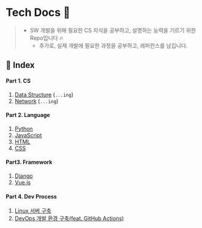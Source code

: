 # Tech Docs 🌈

> - SW 개발을 위해 필요한 CS 지식을 공부하고, 설명하는 능력을 기르기 위한 Repo입니다 🔥
>   - 추가로, 실제 개발에 필요한 과정을 공부하고, 레퍼런스를 남깁니다.



## 🚩 Index

#### Part 1. CS

1. [Data Structure](https://github.com/Xxell-8/Tech-Docs/blob/main/contents/1-1.DataStructure.md) (`...ing`)
2. [Network](https://github.com/Xxell-8/Tech-Docs/blob/main/contents/1-2.Network.md) (`...ing`)



#### Part 2. Language

1. [Python](https://github.com/Xxell-8/Tech-Docs/blob/main/contents/2-1.Python.md)
2. [JavaScript](https://github.com/Xxell-8/Tech-Docs/blob/main/contents/2-2JavaScript.md)
3. [HTML](https://github.com/Xxell-8/Tech-Docs/blob/main/contents/2-3HTML.md)
4. [CSS](https://github.com/Xxell-8/Tech-Docs/blob/main/contents/2-4CSS.md)



#### Part3. Framework

1. [Django](https://github.com/Xxell-8/Tech-Docs/blob/main/contents/3-1Django.md)
2. [Vue.js](https://github.com/Xxell-8/Tech-Docs/blob/main/contents/3-2Vue.md)



#### Part 4. Dev Process

1. [Linux 서버 구축](https://github.com/Xxell-8/Tech-Docs/blob/main/contents/4-1.LinuxServer.md)
2. [DevOps 개발 환경 구축(feat. GitHub Actions)](https://github.com/Xxell-8/Tech-Docs/blob/main/contents/4-2.Vue-DevOps.md)

